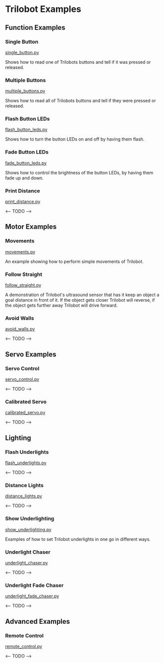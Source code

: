 # Trilobot Examples <!-- omit in toc -->

## Function Examples

### Single Button
[single_button.py](single_button.py)

Shows how to read one of Trilobots buttons and tell if it was pressed or released.


### Multiple Buttons
[multiple_buttons.py](multiple_buttons.py)

Shows how to read all of Trilobots buttons and tell if they were pressed or released.


### Flash Button LEDs
[flash_button_leds.py](flash_button_leds.py)

Shows how to turn the button LEDs on and off by having them flash.

### Fade Button LEDs
[fade_button_leds.py](fade_button_leds.py)

Shows how to control the brightness of the button LEDs, by having them fade up and down.

### Print Distance

[print_distance.py](print_distance.py)

<-- TODO -->


## Motor Examples

### Movements
[movements.py](movements.py)

An example showing how to perform simple movements of Trilobot.


### Follow Straight
[follow_straight.py](follow_straight.py)

A demonstration of Trilobot's ultrasound sensor that has it keep an object a goal distance in front of it. If the object gets closer Trilobot will reverse, if the object gets further away Trilobot will drive forward.

### Avoid Walls
[avoid_walls.py](avoid_walls.py)

<-- TODO -->


## Servo Examples

### Servo Control

[servo_control.py](servo_control.py)

<-- TODO -->

### Calibrated Servo
[calibrated_servo.py](calibrated_servo.py)

<-- TODO -->


## Lighting

### Flash Underlights
[flash_underlights.py](flash_underlights.py)

<-- TODO -->

### Distance Lights
[distance_lights.py](distance_lights.py)

<-- TODO -->

### Show Underlighting
[show_underlighting.py](show_underlighting.py)

Examples of how to set Trilobot underlights in one go in different ways.

### Underlight Chaser
[underlight_chaser.py](underlight_chaser.py)

<-- TODO -->

### Underlight Fade Chaser
[underlight_fade_chaser.py](underlight_fade_chaser.py)

<-- TODO -->


## Advanced Examples

### Remote Control
[remote_control.py](remote_control.py)

<-- TODO -->
